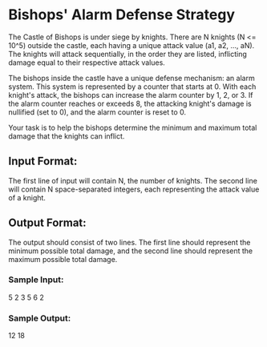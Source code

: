 # Bishops' Alarm Defense Strategy

The Castle of Bishops is under siege by knights. There are N knights (N <= 10^5) outside the castle, each having a unique attack value (a1, a2, ..., aN). The knights will attack sequentially, in the order they are listed, inflicting damage equal to their respective attack values.

The bishops inside the castle have a unique defense mechanism: an alarm system. This system is represented by a counter that starts at 0. With each knight's attack, the bishops can increase the alarm counter by 1, 2, or 3. If the alarm counter reaches or exceeds 8, the attacking knight's damage is nullified (set to 0), and the alarm counter is reset to 0.

Your task is to help the bishops determine the minimum and maximum total damage that the knights can inflict.

## Input Format:

The first line of input will contain N, the number of knights. The second line will contain N space-separated integers, each representing the attack value of a knight.

## Output Format:

The output should consist of two lines. The first line should represent the minimum possible total damage, and the second line should represent the maximum possible total damage.

### Sample Input:

5
2 3 5 6 2

### Sample Output:

12
18